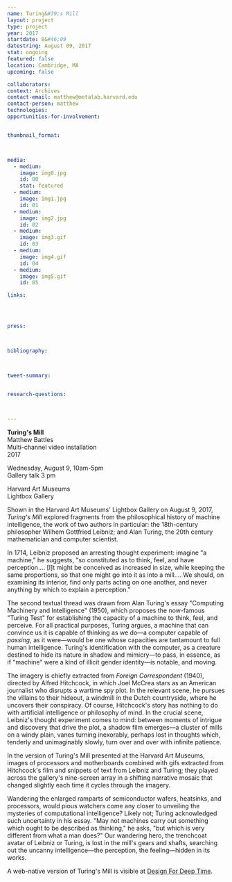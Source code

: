 ```yaml
---
name: Turing&#39;s Mill
layout: project
type: project
year: 2017
startdate: 8&#46;09
datestring: August 09, 2017
stat: ongoing
featured: false
location: Cambridge, MA
upcoming: false

collaborators:
context: Archives
contact-email: matthew@metalab.harvard.edu
contact-person: matthew
technologies: 
opportunities-for-involvement:


thumbnail_format:



media:
  - medium:
    image: img0.jpg
    id: 00
    stat: featured
  - medium:
    image: img1.jpg
    id: 01 
  - medium:
    image: img2.jpg
    id: 02
  - medium:
    image: img3.gif
    id: 03
  - medium:
    image: img4.gif
    id: 04
  - medium:
    image: img5.gif
    id: 05

links:




press:



bibliography:



tweet-summary:


research-questions:



---
```

**Turing's Mill**
<br />Matthew Battles
<br />Multi-channel video installation
<br />2017

Wednesday, August 9, 10am-5pm
<br />Gallery talk 3 pm

Harvard Art Museums
<br />Lightbox Gallery

Shown in the Harvard Art Museums' Lightbox Gallery on August 9, 2017, <em>Turing's Mill</em> explored fragments from the philosophical history of machine intelligence, the work of two authors in particular: the 18th-century philosopher Wilhem Gottfried Leibniz; and Alan Turing, the 20th century mathematician and computer scientist. 

In 1714, Leibniz proposed an arresting thought experiment: imagine "a machine," he suggests, "so constituted as to think, feel, and have perception…. [I]t might be conceived as increased in size, while keeping the same proportions, so that one might go into it as into a mill…. We should, on examining its interior, find only parts acting on one another, and never anything by which to explain a perception." 

The second textual thread was drawn from Alan Turing's essay "Computing Machinery and Intelligence" (1950), which proposes the now-famous "Turing Test" for establishing the capacity of a machine to think, feel, and perceive. For all practical purposes, Turing argues, a machine that can convince us it is capable of thinking as we do—a computer capable of <em>passing</em>, as it were—would be one whose capacities are tantamount to full human intelligence. Turing's identification with the computer, as a creature destined to hide its nature in shadow and mimicry—to pass, in essence, as if "machine" were a kind of illicit gender identity—is notable, and moving. 

The imagery is chiefly extracted from <em>Foreign Correspondent</em> (1940), directed by Alfred Hitchcock, in which Joel McCrea stars as an American journalist who disrupts a wartime spy plot. In the relevant scene, he pursues the villains to their hideout, a windmill in the Dutch countryside, where he uncovers their conspiracy. Of course, Hitchcock's story has nothing to do with artificial intelligence or philosophy of mind. In the crucial scene, Leibniz's thought experiment comes to mind: between moments of intrigue and discovery that drive the plot, a shadow film emerges—a cluster of mills on a windy plain, vanes turning inexorably, perhaps lost in thoughts which, tenderly and unimaginably slowly, turn over and over with infinite patience. 

In the version of Turing's Mill presented at the Harvard Art Museums, images of processors and motherboards combined with gifs extracted from Hitchcock's film and snippets of text from Leibniz and Turing; they played across the gallery's nine-screen array in a shifting narrative mosaic that changed slightly each time it cycles through the imagery.

Wandering the enlarged ramparts of semiconductor wafers, heatsinks, and processors, would pious watchers come any closer to unveiling the mysteries of computational intelligence? Likely not; Turing acknowledged such uncertainty in his essay. "May not machines carry out something which ought to be described as thinking," he asks, "but which is very different from what a man does?" Our wandering hero, the trenchcoat avatar of Leibniz or Turing, is lost in the mill's gears and shafts, searching out the uncanny intelligence—the perception, the feeling—hidden in its works.

A web-native version of Turing's Mill is visible at [Design For Deep Time](http://designfordeeptime.org/turingsmill).
